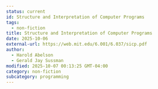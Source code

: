 ```yaml
---
status: current
id: Structure and Interpretation of Computer Programs
tags:
  - non-fiction
title: Structure and Interpretation of Computer Programs
date: 2025-10-06
external-url: https://web.mit.edu/6.001/6.037/sicp.pdf
author:
  - Harold Abelson
  - Gerald Jay Sussman
modified: 2025-10-07 00:13:25 GMT-04:00
category: non-fiction
subcategory: programming
---
```

